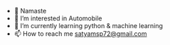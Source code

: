 - 🙏 Namaste
- 👀 I’m interested in Automobile 
- 🌱 I’m currently learning python & machine learning
- 📫 How to reach me satyamsp72@gmail.com

<!---
spgit1/spgit1 is a ✨ special ✨ repository because its `README.md` (this file) appears on your GitHub profile.
You can click the Preview link to take a look at your changes.
--->
